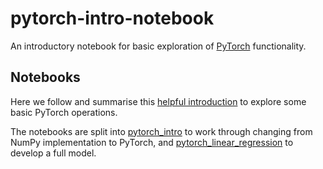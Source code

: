 # pytorch-intro-notebook

An introductory notebook for basic exploration of [PyTorch](https://pytorch.org/) functionality. 

## Notebooks

Here we follow and summarise this [helpful introduction](https://towardsdatascience.com/understanding-pytorch-with-an-example-a-step-by-step-tutorial-81fc5f8c4e8e) to explore some basic PyTorch operations. 

The notebooks are split into [pytorch_intro](pytorch_intro.ipynb) to work through changing from NumPy implementation to PyTorch, and [pytorch_linear_regression](pytorch_linear_regression.ipynb) to develop a full model.
